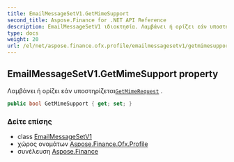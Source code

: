```yaml
---
title: EmailMessageSetV1.GetMimeSupport
second_title: Aspose.Finance for .NET API Reference
description: EmailMessageSetV1 ιδιοκτησία. Λαμβάνει ή ορίζει εάν υποστηρίζεταιGetMimeRequest .
type: docs
weight: 20
url: /el/net/aspose.finance.ofx.profile/emailmessagesetv1/getmimesupport/
---
```

## EmailMessageSetV1.GetMimeSupport property

Λαμβάνει ή ορίζει εάν υποστηρίζεται[`GetMimeRequest`](../../../aspose.finance.ofx.email/getmimerequest/) .

```csharp
public bool GetMimeSupport { get; set; }
```

### Δείτε επίσης

* class [EmailMessageSetV1](../)
* χώρος ονομάτων [Aspose.Finance.Ofx.Profile](../../emailmessagesetv1/)
* συνέλευση [Aspose.Finance](../../../)


